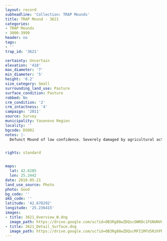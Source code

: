 ```yaml
---
layout: record
subheadline: 'Collection: TRAP Mounds'
title: TRAP Mound - 3621
categories:
- TRAP Mounds
- 3000-3999
header: no
tags:
- ''
trap_id: '3621'

certainty: Uncertain
elevation: '418'
max_diameter: '7'
min_diameter: '5'
height: '0.2'
size_category: Small
surrounding_land_use: Pasture
surface_condition: Pasture
robbed: No
crm_condition: '2'
crm_intactness: '4'
campaign: '2011'
source: Survey
municipality: Yasenovo Region
locality: ''
bgcode: DS001
notes: |-
  Defunct Mound of low confidence. Severely damaged by agricultural activity.


rights: standard


maps:
  lat: 42.6285
  lon: 25.2442
date: 2018-05-21
land_use_source: Photo
photo: Good
bg_code: ''
akb_code: ''
latitude: '42.678292'
longitude: '25.236415'
images:
- title: 3621_Overview_W.dng
  image_path: https://drive.google.com/uc?id=0B3Rg88wZDQscOWRDc1FGNUNVOEU
- title: 3621_Detail_Surface.dng
  image_path: https://drive.google.com/uc?id=0B3Rg88wZDQscMFI1MFU5RzhPbGM
---
```

